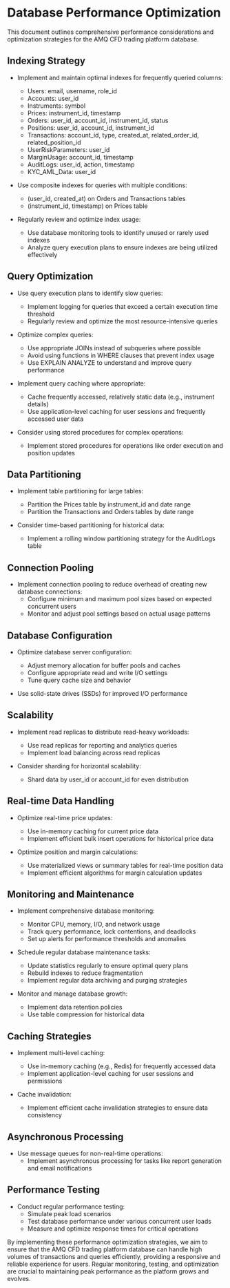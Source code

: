 # Database Performance Optimization

This document outlines comprehensive performance considerations and optimization strategies for the AMQ CFD trading platform database.

## Indexing Strategy

- Implement and maintain optimal indexes for frequently queried columns:
  - Users: email, username, role_id
  - Accounts: user_id
  - Instruments: symbol
  - Prices: instrument_id, timestamp
  - Orders: user_id, account_id, instrument_id, status
  - Positions: user_id, account_id, instrument_id
  - Transactions: account_id, type, created_at, related_order_id, related_position_id
  - UserRiskParameters: user_id
  - MarginUsage: account_id, timestamp
  - AuditLogs: user_id, action, timestamp
  - KYC_AML_Data: user_id

- Use composite indexes for queries with multiple conditions:
  - (user_id, created_at) on Orders and Transactions tables
  - (instrument_id, timestamp) on Prices table

- Regularly review and optimize index usage:
  - Use database monitoring tools to identify unused or rarely used indexes
  - Analyze query execution plans to ensure indexes are being utilized effectively

## Query Optimization

- Use query execution plans to identify slow queries:
  - Implement logging for queries that exceed a certain execution time threshold
  - Regularly review and optimize the most resource-intensive queries

- Optimize complex queries:
  - Use appropriate JOINs instead of subqueries where possible
  - Avoid using functions in WHERE clauses that prevent index usage
  - Use EXPLAIN ANALYZE to understand and improve query performance

- Implement query caching where appropriate:
  - Cache frequently accessed, relatively static data (e.g., instrument details)
  - Use application-level caching for user sessions and frequently accessed user data

- Consider using stored procedures for complex operations:
  - Implement stored procedures for operations like order execution and position updates

## Data Partitioning

- Implement table partitioning for large tables:
  - Partition the Prices table by instrument_id and date range
  - Partition the Transactions and Orders tables by date range

- Consider time-based partitioning for historical data:
  - Implement a rolling window partitioning strategy for the AuditLogs table

## Connection Pooling

- Implement connection pooling to reduce overhead of creating new database connections:
  - Configure minimum and maximum pool sizes based on expected concurrent users
  - Monitor and adjust pool settings based on actual usage patterns

## Database Configuration

- Optimize database server configuration:
  - Adjust memory allocation for buffer pools and caches
  - Configure appropriate read and write I/O settings
  - Tune query cache size and behavior

- Use solid-state drives (SSDs) for improved I/O performance

## Scalability

- Implement read replicas to distribute read-heavy workloads:
  - Use read replicas for reporting and analytics queries
  - Implement load balancing across read replicas

- Consider sharding for horizontal scalability:
  - Shard data by user_id or account_id for even distribution

## Real-time Data Handling

- Optimize real-time price updates:
  - Use in-memory caching for current price data
  - Implement efficient bulk insert operations for historical price data

- Optimize position and margin calculations:
  - Use materialized views or summary tables for real-time position data
  - Implement efficient algorithms for margin calculation updates

## Monitoring and Maintenance

- Implement comprehensive database monitoring:
  - Monitor CPU, memory, I/O, and network usage
  - Track query performance, lock contentions, and deadlocks
  - Set up alerts for performance thresholds and anomalies

- Schedule regular database maintenance tasks:
  - Update statistics regularly to ensure optimal query plans
  - Rebuild indexes to reduce fragmentation
  - Implement regular data archiving and purging strategies

- Monitor and manage database growth:
  - Implement data retention policies
  - Use table compression for historical data

## Caching Strategies

- Implement multi-level caching:
  - Use in-memory caching (e.g., Redis) for frequently accessed data
  - Implement application-level caching for user sessions and permissions

- Cache invalidation:
  - Implement efficient cache invalidation strategies to ensure data consistency

## Asynchronous Processing

- Use message queues for non-real-time operations:
  - Implement asynchronous processing for tasks like report generation and email notifications

## Performance Testing

- Conduct regular performance testing:
  - Simulate peak load scenarios
  - Test database performance under various concurrent user loads
  - Measure and optimize response times for critical operations

By implementing these performance optimization strategies, we aim to ensure that the AMQ CFD trading platform database can handle high volumes of transactions and queries efficiently, providing a responsive and reliable experience for users. Regular monitoring, testing, and optimization are crucial to maintaining peak performance as the platform grows and evolves.
